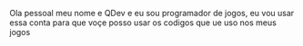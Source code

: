 Ola pessoal meu nome e QDev e eu sou programador de jogos, eu vou usar essa conta para que voçe posso usar os codigos que ue uso nos meus jogos

